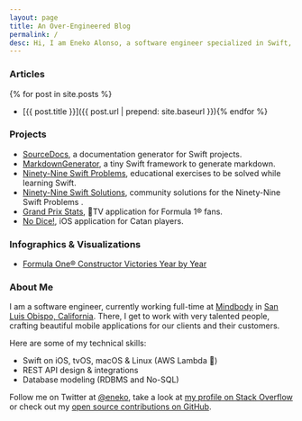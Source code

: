 ```yaml
---
layout: page
title: An Over-Engineered Blog
permalink: /
desc: Hi, I am Eneko Alonso, a software engineer specialized in Swift, with many years of experience developing apps for iOS and tvOS. I live in San Luis Obispo, California.
---
```



### Articles

{% for post in site.posts %}
- [{{ post.title }}]({{ post.url | prepend: site.baseurl }}){% endfor %}

### Projects

- [SourceDocs](https://github.com/eneko/SourceDocs), a documentation generator for Swift projects.
- [MarkdownGenerator](https://github.com/eneko/MarkdownGenerator), a tiny Swift framework to generate markdown.
- [Ninety-Nine Swift Problems](/projects/99-swift-problems), educational exercises to be solved while learning Swift.
- [Ninety-Nine Swift Solutions](https://github.com/eneko/Ninety-Nine-Swift-Solutions), community solutions for the Ninety-Nine Swift Problems .
- [Grand Prix Stats](/projects/grand-prix-stats), TV application for Formula 1® fans.
- [No Dice!](https://itunes.apple.com/us/app/no-dice/id1448825450?ls=1&mt=8), iOS application for Catan players.

### Infographics & Visualizations

- [Formula One® Constructor Victories Year by Year]( /infographics/f1/constructor-wins-by-year)

### About Me

I am a software engineer, currently working full-time
at [Mindbody](https://mindbody.io) in [San Luis Obispo, California](http://visitslo.com).
There, I get to work with very talented people, crafting beautiful mobile
applications for our clients and their customers.

Here are some of my technical skills:

- Swift on iOS, tvOS, macOS & Linux (AWS Lambda 🎉)
- REST API design & integrations
- Database modeling (RDBMS and No-SQL)


Follow me on Twitter at [@eneko](https://twitter.com/eneko), take a look at
[my profile on Stack Overflow](https://stackoverflow.com/users/422288/eneko-alonso)
or check out my [open source contributions on GitHub](https://github.com/eneko).
